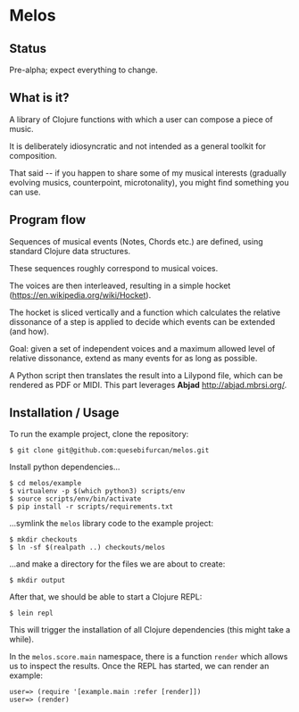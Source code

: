 **Melos**
=============

Status
-------------
Pre-alpha; expect everything to change.

What is it?
-------------
A library of Clojure functions with which a user can compose a piece of music.

It is deliberately idiosyncratic and not intended as a general toolkit for composition.

That said -- if you happen to share some of my musical interests (gradually evolving musics, counterpoint, microtonality), you might find something you can use.

Program flow
-------------
Sequences of musical events (Notes, Chords etc.) are defined, using standard Clojure data structures.

These sequences roughly correspond to musical voices.

The voices are then interleaved, resulting in a simple hocket (https://en.wikipedia.org/wiki/Hocket).

The hocket is sliced vertically and a function which calculates the relative dissonance of a step is applied to decide which events can be extended (and how).

Goal: given a set of independent voices and a maximum allowed level of relative dissonance, extend as many events for as long as possible.

A Python script then translates the result into a Lilypond file, which can be rendered as PDF or MIDI. This part leverages **Abjad** http://abjad.mbrsi.org/.

Installation / Usage
-------------
To run the example project, clone the repository:
```
$ git clone git@github.com:quesebifurcan/melos.git
```
Install python dependencies...
```
$ cd melos/example
$ virtualenv -p $(which python3) scripts/env
$ source scripts/env/bin/activate
$ pip install -r scripts/requirements.txt
```
...symlink the `melos` library code to the example project:
```
$ mkdir checkouts
$ ln -sf $(realpath ..) checkouts/melos
```
...and make a directory for the files we are about to create:
```
$ mkdir output
```
After that, we should be able to start a Clojure REPL:
```
$ lein repl
```
This will trigger the installation of all Clojure dependencies (this might take a while).

In the `melos.score.main` namespace, there is a function `render` which allows us to inspect the results. Once the REPL has started, we can render an example:
```
user=> (require '[example.main :refer [render]])
user=> (render)
```

